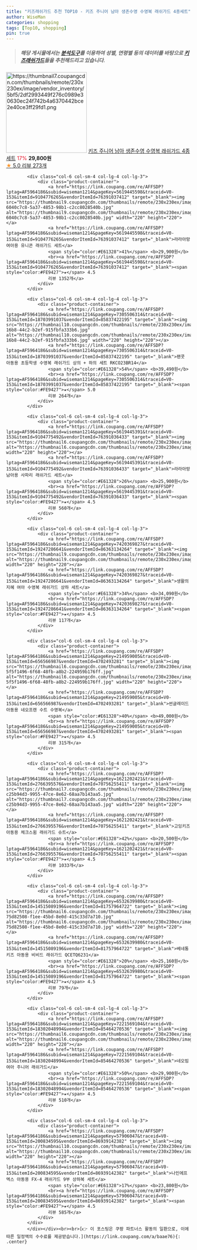```yaml
---
title: "키즈래쉬가드 추천 TOP10 - 키즈 주니어 남아 생존수영 수영복 래쉬가드 4종세트"
author: WiseMan
categories: shopping
tags: [Top10, shopping]
pin: true
---
```


> ##### 해당 게시물에서는 [**분석도구**](https://itemscout.io/)를 이용하여 **성별**, **연령별** 등의 데이터를 바탕으로 [**키즈래쉬가드**](https://link.coupang.com/a/baae76)들을 추천해드리고 있습니다.
<div class="container"><div class="row">
            <div class="col-6 col-sm-4 col-lg-4 col-lg-3">
                <div class="product-container">
                    <a href="https://link.coupang.com/re/AFFSDP?lptag=AF5964186&subid=wiseman1214&pageKey=7996543667&traceid=V0-153&itemId=22246760966&vendorItemId=89292705207" target="_blank"><img src="https://thumbnail7.coupangcdn.com/thumbnails/remote/230x230ex/image/vendor_inventory/5bf5/2df2993449f276c0989e30630ec24f742b4a6370442bce2e40ce3ff29fd1.png" alt="https://thumbnail7.coupangcdn.com/thumbnails/remote/230x230ex/image/vendor_inventory/5bf5/2df2993449f276c0989e30630ec24f742b4a6370442bce2e40ce3ff29fd1.png" width="220" height="220"></a>
                    <a href="https://link.coupang.com/re/AFFSDP?lptag=AF5964186&subid=wiseman1214&pageKey=7996543667&traceid=V0-153&itemId=22246760966&vendorItemId=89292705207" target="_blank">키즈 주니어 남아 생존수영 수영복 래쉬가드 4종세트</a>
                    <span style="color:#E61328">17%</span> <b>29,800원</b>
                    <br><a href="https://link.coupang.com/re/AFFSDP?lptag=AF5964186&subid=wiseman1214&pageKey=7996543667&traceid=V0-153&itemId=22246760966&vendorItemId=89292705207" target="_blank"><span style="color:#FE9427">★</span> 5.0
                    리뷰 273개</a>
                </div>
            </div>
            
            <div class="col-6 col-sm-4 col-lg-4 col-lg-3">
                <div class="product-container">
                    <a href="https://link.coupang.com/re/AFFSDP?lptag=AF5964186&subid=wiseman1214&pageKey=5619445598&traceid=V0-153&itemId=9104776265&vendorItemId=76391037412" target="_blank"><img src="https://thumbnail9.coupangcdn.com/thumbnails/remote/230x230ex/image/retail/images/1584922354381838-6040c7c8-5a37-4853-98b1-c2cc8028540b.jpg" alt="https://thumbnail9.coupangcdn.com/thumbnails/remote/230x230ex/image/retail/images/1584922354381838-6040c7c8-5a37-4853-98b1-c2cc8028540b.jpg" width="220" height="220"></a>
                    <a href="https://link.coupang.com/re/AFFSDP?lptag=AF5964186&subid=wiseman1214&pageKey=5619445598&traceid=V0-153&itemId=9104776265&vendorItemId=76391037412" target="_blank">라라아망 여아용 유니콘 래쉬가드 세트</a>
                    <span style="color:#E61328">41%</span> <b>29,900원</b>
                    <br><a href="https://link.coupang.com/re/AFFSDP?lptag=AF5964186&subid=wiseman1214&pageKey=5619445598&traceid=V0-153&itemId=9104776265&vendorItemId=76391037412" target="_blank"><span style="color:#FE9427">★</span> 4.5
                    리뷰 1352개</a>
                </div>
            </div>
            
            <div class="col-6 col-sm-4 col-lg-4 col-lg-3">
                <div class="product-container">
                    <a href="https://link.coupang.com/re/AFFSDP?lptag=AF5964186&subid=wiseman1214&pageKey=7305506314&traceid=V0-153&itemId=18703991037&vendorItemId=85837422195" target="_blank"><img src="https://thumbnail10.coupangcdn.com/thumbnails/remote/230x230ex/image/retail/images/2023/05/01/10/2/1ad3cf48-16b8-44c2-b2ef-915fbfa333b6.jpg" alt="https://thumbnail10.coupangcdn.com/thumbnails/remote/230x230ex/image/retail/images/2023/05/01/10/2/1ad3cf48-16b8-44c2-b2ef-915fbfa333b6.jpg" width="220" height="220"></a>
                    <a href="https://link.coupang.com/re/AFFSDP?lptag=AF5964186&subid=wiseman1214&pageKey=7305506314&traceid=V0-153&itemId=18703991037&vendorItemId=85837422195" target="_blank">팬콧 아동용 초등학생 수영복 래쉬가드 상의 + 하의 세트 RKCO23BR14</a>
                    <span style="color:#E61328">54%</span> <b>39,490원</b>
                    <br><a href="https://link.coupang.com/re/AFFSDP?lptag=AF5964186&subid=wiseman1214&pageKey=7305506314&traceid=V0-153&itemId=18703991037&vendorItemId=85837422195" target="_blank"><span style="color:#FE9427">★</span> 5.0
                    리뷰 264개</a>
                </div>
            </div>
            
            <div class="col-6 col-sm-4 col-lg-4 col-lg-3">
                <div class="product-container">
                    <a href="https://link.coupang.com/re/AFFSDP?lptag=AF5964186&subid=wiseman1214&pageKey=5619445391&traceid=V0-153&itemId=9104775492&vendorItemId=76391036433" target="_blank"><img src="https://thumbnail6.coupangcdn.com/thumbnails/remote/230x230ex/image/rs_quotation_api/zop4sc0u/9396fb1b537044c2b85f0997d325e5de.jpg" alt="https://thumbnail6.coupangcdn.com/thumbnails/remote/230x230ex/image/rs_quotation_api/zop4sc0u/9396fb1b537044c2b85f0997d325e5de.jpg" width="220" height="220"></a>
                    <a href="https://link.coupang.com/re/AFFSDP?lptag=AF5964186&subid=wiseman1214&pageKey=5619445391&traceid=V0-153&itemId=9104775492&vendorItemId=76391036433" target="_blank">라라아망 남아용 사파리 래쉬가드 세트</a>
                    <span style="color:#E61328">26%</span> <b>25,900원</b>
                    <br><a href="https://link.coupang.com/re/AFFSDP?lptag=AF5964186&subid=wiseman1214&pageKey=5619445391&traceid=V0-153&itemId=9104775492&vendorItemId=76391036433" target="_blank"><span style="color:#FE9427">★</span> 4.5
                    리뷰 560개</a>
                </div>
            </div>
            
            <div class="col-6 col-sm-4 col-lg-4 col-lg-3">
                <div class="product-container">
                    <a href="https://link.coupang.com/re/AFFSDP?lptag=AF5964186&subid=wiseman1214&pageKey=7420369827&traceid=V0-153&itemId=19247286641&vendorItemId=86363134264" target="_blank"><img src="https://thumbnail9.coupangcdn.com/thumbnails/remote/230x230ex/image/vendor_inventory/b89a/ae715699d3ef230780eb47e48b27807528920f3c2b8e8ba5702d8c4b4892.jpg" alt="https://thumbnail9.coupangcdn.com/thumbnails/remote/230x230ex/image/vendor_inventory/b89a/ae715699d3ef230780eb47e48b27807528920f3c2b8e8ba5702d8c4b4892.jpg" width="220" height="220"></a>
                    <a href="https://link.coupang.com/re/AFFSDP?lptag=AF5964186&subid=wiseman1214&pageKey=7420369827&traceid=V0-153&itemId=19247286641&vendorItemId=86363134264" target="_blank">생활의지혜 여아 수영복 래쉬가드 상하 세트</a>
                    <span style="color:#E61328">34%</span> <b>34,090원</b>
                    <br><a href="https://link.coupang.com/re/AFFSDP?lptag=AF5964186&subid=wiseman1214&pageKey=7420369827&traceid=V0-153&itemId=19247286641&vendorItemId=86363134264" target="_blank"><span style="color:#FE9427">★</span> 4.5
                    리뷰 117개</a>
                </div>
            </div>
            
            <div class="col-6 col-sm-4 col-lg-4 col-lg-3">
                <div class="product-container">
                    <a href="https://link.coupang.com/re/AFFSDP?lptag=AF5964186&subid=wiseman1214&pageKey=214959005&traceid=V0-153&itemId=656566987&vendorItemId=4702493281" target="_blank"><img src="https://thumbnail6.coupangcdn.com/thumbnails/remote/230x230ex/image/retail/images/103976566024546-5f5f1496-6f68-48fb-a8b2-224959b176ff.jpg" alt="https://thumbnail6.coupangcdn.com/thumbnails/remote/230x230ex/image/retail/images/103976566024546-5f5f1496-6f68-48fb-a8b2-224959b176ff.jpg" width="220" height="220"></a>
                    <a href="https://link.coupang.com/re/AFFSDP?lptag=AF5964186&subid=wiseman1214&pageKey=214959005&traceid=V0-153&itemId=656566987&vendorItemId=4702493281" target="_blank">썬글레이드 아동용 네오프렌 수트 수영복</a>
                    <span style="color:#E61328">40%</span> <b>49,000원</b>
                    <br><a href="https://link.coupang.com/re/AFFSDP?lptag=AF5964186&subid=wiseman1214&pageKey=214959005&traceid=V0-153&itemId=656566987&vendorItemId=4702493281" target="_blank"><span style="color:#FE9427">★</span> 4.5
                    리뷰 315개</a>
                </div>
            </div>
            
            <div class="col-6 col-sm-4 col-lg-4 col-lg-3">
                <div class="product-container">
                    <a href="https://link.coupang.com/re/AFFSDP?lptag=AF5964186&subid=wiseman1214&pageKey=1621202421&traceid=V0-153&itemId=2766395576&vendorItemId=70756255411" target="_blank"><img src="https://thumbnail7.coupangcdn.com/thumbnails/remote/230x230ex/image/retail/images/68382324199157-c25b94d3-9955-47ce-8e62-68aa7b143aa5.jpg" alt="https://thumbnail7.coupangcdn.com/thumbnails/remote/230x230ex/image/retail/images/68382324199157-c25b94d3-9955-47ce-8e62-68aa7b143aa5.jpg" width="220" height="220"></a>
                    <a href="https://link.coupang.com/re/AFFSDP?lptag=AF5964186&subid=wiseman1214&pageKey=1621202421&traceid=V0-153&itemId=2766395576&vendorItemId=70756255411" target="_blank">고잉키즈 아동용 체크스윔 래쉬가드 슈트</a>
                    <span style="color:#E61328">42%</span> <b>20,500원</b>
                    <br><a href="https://link.coupang.com/re/AFFSDP?lptag=AF5964186&subid=wiseman1214&pageKey=1621202421&traceid=V0-153&itemId=2766395576&vendorItemId=70756255411" target="_blank"><span style="color:#FE9427">★</span> 4.5
                    리뷰 1033개</a>
                </div>
            </div>
            
            <div class="col-6 col-sm-4 col-lg-4 col-lg-3">
                <div class="product-container">
                    <a href="https://link.coupang.com/re/AFFSDP?lptag=AF5964186&subid=wiseman1214&pageKey=6532639980&traceid=V0-153&itemId=14515089196&vendorItemId=81757964722" target="_blank"><img src="https://thumbnail6.coupangcdn.com/thumbnails/remote/230x230ex/image/retail/images/2300143628127066-75d82508-f1ee-45bd-8e0d-415c33d7a710.jpg" alt="https://thumbnail6.coupangcdn.com/thumbnails/remote/230x230ex/image/retail/images/2300143628127066-75d82508-f1ee-45bd-8e0d-415c33d7a710.jpg" width="220" height="220"></a>
                    <a href="https://link.coupang.com/re/AFFSDP?lptag=AF5964186&subid=wiseman1214&pageKey=6532639980&traceid=V0-153&itemId=14515089196&vendorItemId=81757964722" target="_blank">베네통키즈 아동용 비비드 래쉬가드 QCETQ6231</a>
                    <span style="color:#E61328">20%</span> <b>25,160원</b>
                    <br><a href="https://link.coupang.com/re/AFFSDP?lptag=AF5964186&subid=wiseman1214&pageKey=6532639980&traceid=V0-153&itemId=14515089196&vendorItemId=81757964722" target="_blank"><span style="color:#FE9427">★</span> 4.5
                    리뷰 79개</a>
                </div>
            </div>
            
            <div class="col-6 col-sm-4 col-lg-4 col-lg-3">
                <div class="product-container">
                    <a href="https://link.coupang.com/re/AFFSDP?lptag=AF5964186&subid=wiseman1214&pageKey=7221569104&traceid=V0-153&itemId=18302048994&vendorItemId=85464270536" target="_blank"><img src="https://thumbnail6.coupangcdn.com/thumbnails/remote/230x230ex/image/vendor_inventory/6208/ff4c5c7f4ca871697039d3e334b681e80cb11d78cbc790446e732b935e17.jpg" alt="https://thumbnail6.coupangcdn.com/thumbnails/remote/230x230ex/image/vendor_inventory/6208/ff4c5c7f4ca871697039d3e334b681e80cb11d78cbc790446e732b935e17.jpg" width="220" height="220"></a>
                    <a href="https://link.coupang.com/re/AFFSDP?lptag=AF5964186&subid=wiseman1214&pageKey=7221569104&traceid=V0-153&itemId=18302048994&vendorItemId=85464270536" target="_blank">네오빔 여아 주니어 래쉬가드</a>
                    <span style="color:#E61328">50%</span> <b>29,900원</b>
                    <br><a href="https://link.coupang.com/re/AFFSDP?lptag=AF5964186&subid=wiseman1214&pageKey=7221569104&traceid=V0-153&itemId=18302048994&vendorItemId=85464270536" target="_blank"><span style="color:#FE9427">★</span> 4.5
                    리뷰 510개</a>
                </div>
            </div>
            
            <div class="col-6 col-sm-4 col-lg-4 col-lg-3">
                <div class="product-container">
                    <a href="https://link.coupang.com/re/AFFSDP?lptag=AF5964186&subid=wiseman1214&pageKey=57906047&traceid=V0-153&itemId=200834595&vendorItemId=86939142382" target="_blank"><img src="https://thumbnail10.coupangcdn.com/thumbnails/remote/230x230ex/image/vendor_inventory/c36b/0eb4f57260543ea90a0608325defe8f5da4cfb14bd574fb379195be80d78.jpg" alt="https://thumbnail10.coupangcdn.com/thumbnails/remote/230x230ex/image/vendor_inventory/c36b/0eb4f57260543ea90a0608325defe8f5da4cfb14bd574fb379195be80d78.jpg" width="220" height="220"></a>
                    <a href="https://link.coupang.com/re/AFFSDP?lptag=AF5964186&subid=wiseman1214&pageKey=57906047&traceid=V0-153&itemId=200834595&vendorItemId=86939142382" target="_blank">나인에프엑스 아동용 FX-4 래쉬가드 9부 상하복 세트</a>
                    <span style="color:#E61328">17%</span> <b>23,800원</b>
                    <br><a href="https://link.coupang.com/re/AFFSDP?lptag=AF5964186&subid=wiseman1214&pageKey=57906047&traceid=V0-153&itemId=200834595&vendorItemId=86939142382" target="_blank"><span style="color:#FE9427">★</span> 4.5
                    리뷰 585개</a>
                </div>
            </div>
            </div></div><br><br>[👉 이 포스팅은 쿠팡 파트너스 활동의 일환으로, 이에 따른 일정액의 수수료를 제공받습니다.](https://link.coupang.com/a/baae76){: .center}